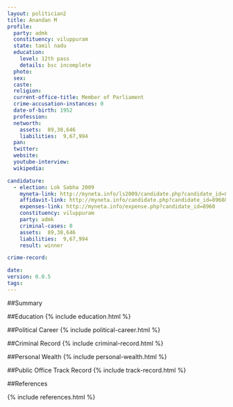 ```yaml
---
layout: politician2
title: Anandan M
profile: 
  party: admk
  constituency: viluppuram
  state: tamil nadu
  education: 
    level: 12th pass
    details: bsc incomplete
  photo: 
  sex: 
  caste: 
  religion: 
  current-office-title: Member of Parliament
  crime-accusation-instances: 0
  date-of-birth: 1952
  profession: 
  networth: 
    assets:  89,38,646
    liabilities:  9,67,994
  pan: 
  twitter: 
  website: 
  youtube-interview: 
  wikipedia: 

candidature: 
  - election: Lok Sabha 2009
    myneta-link: http://myneta.info/ls2009/candidate.php?candidate_id=8960
    affidavit-link: http://myneta.info/candidate.php?candidate_id=8960&scan=original
    expenses-link: http://myneta.info/expense.php?candidate_id=8960
    constituency: viluppuram 
    party: admk
    criminal-cases: 0
    assets:  89,38,646
    liabilities:  9,67,994
    result: winner 

crime-record: 

date: 
version: 0.0.5
tags: 
---
```

##Summary


##Education
{% include education.html %}


##Political Career
{% include political-career.html %}


##Criminal Record
{% include criminal-record.html %}


##Personal Wealth
{% include personal-wealth.html %}


##Public Office Track Record
{% include track-record.html %}


##References


{% include references.html %}
